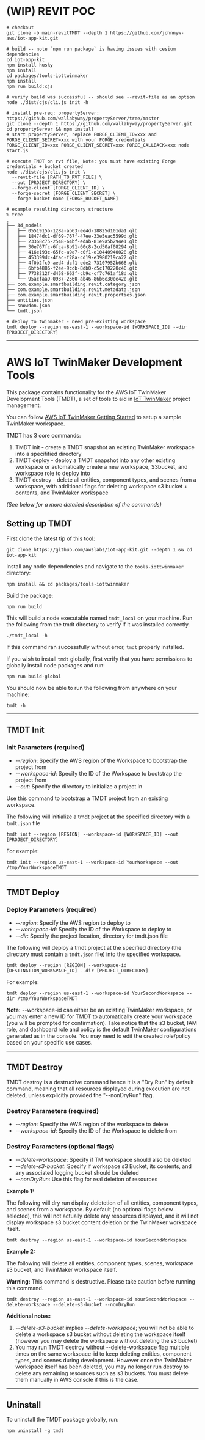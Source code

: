 # (WIP) REVIT POC

```
# checkout
git clone -b main-revitTMDT --depth 1 https://github.com/johnnyw-aws/iot-app-kit.git

# build -- note `npm run package` is having issues with cesium dependencies
cd iot-app-kit 
npm install husky
npm install
cd packages/tools-iottwinmaker
npm install
npm run build:cjs

# verify build was successful -- should see --revit-file as an option
node ./dist/cjs/cli.js init -h

# install pre-req: propertyServer: https://github.com/wallabyway/propertyServer/tree/master
git clone --depth 1 https://github.com/wallabyway/propertyServer.git
cd propertyServer && npm install
# start propertyServer, replace FORGE_CLIENT_ID=xxx and FORGE_CLIENT_SECRET=xxx with your FORGE credentials
FORGE_CLIENT_ID=xxx FORGE_CLIENT_SECRET=xxx FORGE_CALLBACK=xxx node start.js

# execute TMDT on rvt file, Note: you must have existing Forge credentials + bucket created
node ./dist/cjs/cli.js init \
  --revit-file [PATH_TO_RVT_FILE] \
  --out [PROJECT_DIRECTORY] \
  --forge-client [FORGE_CLIENT_ID] \
  --forge-secret [FORGE_CLIENT_SECRET] \
  --forge-bucket-name [FORGE_BUCKET_NAME]

# example resulting directory structure
% tree
.
├── 3d_models
│   ├── 0551915b-128a-ab63-ee4d-18825d101da1.glb
│   ├── 18474dc1-df69-767f-47ee-33e5eac5599d.glb
│   ├── 23368c75-2548-64bf-edab-81e9a5b294e1.glb
│   ├── 30e767fc-6fca-8b91-60c8-2cd50af08294.glb
│   ├── 416e193c-65fc-a9e7-c0f1-e10440940028.glb
│   ├── 453399dc-4fac-f28a-cd19-e3980219ca22.glb
│   ├── 4f0b2fc9-aed4-dcf1-ede2-73107952b668.glb
│   ├── 6bfb4886-f2ee-9ccb-8db0-c5c170220c40.glb
│   ├── 7738212f-d458-662f-cb9c-cf7c761af18d.glb
│   └── 95acfaa9-0937-2560-ab46-86b6e30ee42e.glb
├── com.example.smartbuilding.revit.category.json
├── com.example.smartbuilding.revit.metadata.json
├── com.example.smartbuilding.revit.properties.json
├── entities.json
├── snowdon.json
└── tmdt.json

# deploy to twinmaker - need pre-existing workspace
tmdt deploy --region us-east-1 --workspace-id [WORKSPACE_ID] --dir [PROJECT_DIRECTORY]
```


---

# AWS IoT TwinMaker Development Tools

This package contains functionality for the AWS IoT TwinMaker Development Tools (TMDT), a set of tools to aid in [IoT TwinMaker](https://docs.aws.amazon.com/iot-twinmaker/latest/guide/what-is-twinmaker.html) project management. 

You can follow [AWS IoT TwinMaker Getting Started](https://github.com/aws-samples/aws-iot-twinmaker-samples) to setup a sample TwinMaker workspace.


TMDT has 3 core commands:
1. TMDT init - create a TMDT snapshot an existing TwinMaker workspace into a specifified directory
2. TMDT deploy - deploy a TMDT snapshot into any other existing workspace or automatically create a new workspace, S3bucket, and workspace role to deploy into
3. TMDT destroy - delete all entities, component types, and scenes from a workspace, with additional flags for deleting workspace s3 bucket + contents, and TwinMaker workspace

*(See below for a more detailed description of the commands)*


## Setting up TMDT

First clone the latest tip of this tool:

```
git clone https://github.com/awslabs/iot-app-kit.git --depth 1 && cd iot-app-kit
```

Install any node dependencies and navigate to the `tools-iottwinmaker` directory:

```
npm install && cd packages/tools-iottwinmaker
```
Build the package:
```
npm run build
```

This will build a node executable named `tmdt_local` on your machine. Run the following from the tmdt directory to verify if it was installed correctly.

```
./tmdt_local -h
```
If this command ran successfully without error, `tmdt` properly installed.

If you wish to install `tmdt` globally, first verify that you have permissions to globally install node packages and run:

```
npm run build-global
```

You should now be able to run the following from anywhere on your machine:
```
tmdt -h
```

___


## TMDT Init

### Init Parameters (required)
- *--region*: Specify the AWS region of the Workspace to bootstrap the project from
- *--workspace-id*: Specify the ID of the Workspace to bootstrap the project from
- *--out*: Specify the directory to initialize a project in

Use this command to bootstrap a TMDT project from an existing workspace.

The following will initialize a tmdt project at the specified directory with a `tmdt.json` file

```
tmdt init --region [REGION] --workspace-id [WORKSPACE_ID] --out [PROJECT_DIRECTORY]
```
For example:
```
tmdt init --region us-east-1 --workspace-id YourWorkspace --out /tmp/YourWorkspaceTMDT
```

___

## TMDT Deploy

### Deploy Parameters (required)
- *--region*: Specify the AWS region to deploy to
- *--workspace-id*: Specify the ID of the Workspace to deploy to
- *--dir*: Specify the project location, directory for tmdt.json file

The following will deploy a tmdt project at the specified directory (the directory must contain a `tmdt.json` file) into the specified workspace.

```
tmdt deploy --region [REGION] --workspace-id [DESTINATION_WORKSPACE_ID] --dir [PROJECT_DIRECTORY]
```
For example:
```
tmdt deploy --region us-east-1 --workspace-id YourSecondWorkspace --dir /tmp/YourWorkspaceTMDT
```

**Note:** --workspace-id can either be an existing TwinMaker workspace, or you may enter a new ID for TMDT to automatically create your workspace (you will be prompted for confirmation). Take notice that the s3 bucket, IAM role, and dashboard role and policy is the default TwinMaker configurations generated as in the console. You may need to edit the created role/policy based on your specific use cases.

___

## TMDT Destroy

TMDT destroy is a destructive command hence it is a "Dry Run" by default command, meaning that all resources displayed during execution are not deleted, unless explicitly provided the "--nonDryRun" flag.

### Destroy Parameters (required)
- *--region*: Specify the AWS region of the workspace to delete
- *--workspace-id*: Specify the ID of the Workspace to delete from

### Destroy Parameters (optional flags)
- *--delete-workspace*: Specify if TM workspace should also be deleted
- *--delete-s3-bucket*: Specify if workspace s3 Bucket, its contents, and any associated logging bucket should be deleted
- *--nonDryRun*: Use this flag for real deletion of resources

**Example 1:**

The following will dry run display deletetion of all entities, component types, and scenes from a workspace. By default (no optional flags below selected), this will not actually delete any resources displayed, and it will not display workspace s3 bucket content deletion or the TwinMaker workspace itself.

```
tmdt destroy --region us-east-1 --workspace-id YourSecondWorkspace
```

**Example 2:**

The following will delete all entities, component types, scenes, workspace s3 bucket, and TwinMaker workspace itself.

**Warning:** This command is destructive. Please take caution before running this command.
```
tmdt destroy --region us-east-1 --workspace-id YourSecondWorkspace --delete-workspace --delete-s3-bucket --nonDryRun
```
**Additional notes:** 
1. *--delete-s3-bucket* implies *--delete-workspace*; you will not be able to delete a workspace s3 bucket without deleting the workspace itself (however you may delete the workspace without deleting the s3 bucket)
2. You may run TMDT destroy without --delete-workspace flag multiple times on the same workspace-id to keep deleting entities, component types, and scenes during development. However once the TwinMaker workspace itself has been deleted, you may no longer run destroy to delete any remaining resources such as s3 buckets. You must delete them manually in AWS console if this is the case.
___
## Uninstall
To uninstall the TMDT package globally, run:
```
npm uninstall -g tmdt
```
